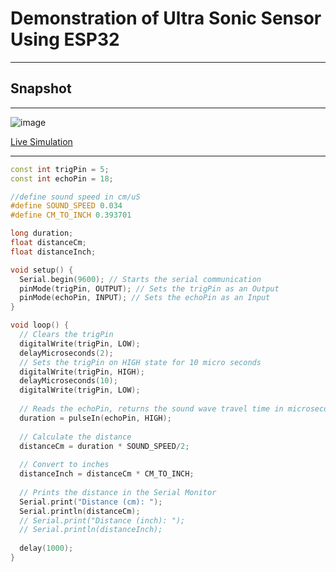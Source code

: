 # Demonstration of Ultra Sonic Sensor Using ESP32

-----

## Snapshot 

------

![image](https://github.com/SatishKumar75/ardunio-nodemcu/assets/106571472/38385dca-4236-4b8d-bc53-ad118d0fe792)

[Live Simulation](https://wokwi.com/projects/374302312023689217 "https://wokwi.com/projects/374302312023689217")

----

```c++
const int trigPin = 5;
const int echoPin = 18;

//define sound speed in cm/uS
#define SOUND_SPEED 0.034
#define CM_TO_INCH 0.393701

long duration;
float distanceCm;
float distanceInch;

void setup() {
  Serial.begin(9600); // Starts the serial communication
  pinMode(trigPin, OUTPUT); // Sets the trigPin as an Output
  pinMode(echoPin, INPUT); // Sets the echoPin as an Input
}

void loop() {
  // Clears the trigPin
  digitalWrite(trigPin, LOW);
  delayMicroseconds(2);
  // Sets the trigPin on HIGH state for 10 micro seconds
  digitalWrite(trigPin, HIGH);
  delayMicroseconds(10);
  digitalWrite(trigPin, LOW);
  
  // Reads the echoPin, returns the sound wave travel time in microseconds
  duration = pulseIn(echoPin, HIGH);
  
  // Calculate the distance
  distanceCm = duration * SOUND_SPEED/2;
  
  // Convert to inches
  distanceInch = distanceCm * CM_TO_INCH;
  
  // Prints the distance in the Serial Monitor
  Serial.print("Distance (cm): ");
  Serial.println(distanceCm);
  // Serial.print("Distance (inch): ");
  // Serial.println(distanceInch);
  
  delay(1000);
}
```
